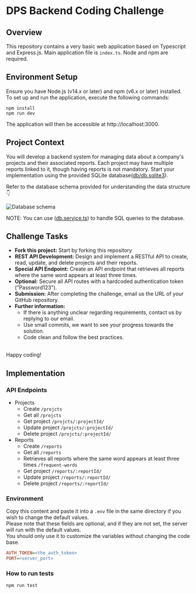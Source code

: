 # DPS Backend Coding Challenge

## Overview

This repository contains a very basic web application based on Typescript and Express.js. Main application file is `index.ts`. Node and npm are required.

## Environment Setup

Ensure you have Node.js (v14.x or later) and npm (v6.x or later) installed.  
To set up and run the application, execute the following commands:

```
npm install
npm run dev
```

The application will then be accessible at http://localhost:3000.

## Project Context

You will develop a backend system for managing data about a company's projects and their associated reports. Each project may have multiple reports linked to it, though having reports is not mandatory. Start your implementation using the provided SQLite database([db/db.sqlite3](./db/db.sqlite3)).

Refer to the database schema provided for understanding the data structure 👇

![Database schema](images/database_schema.png)

NOTE: You can use ([db.service.ts](./src/services/db.service.ts)) to handle SQL queries to the database.

## Challenge Tasks

-   **Fork this project:** Start by forking this repository
-   **REST API Development:** Design and implement a RESTful API to create, read, update, and delete projects and their reports.
-   **Special API Endpoint:** Create an API endpoint that retrieves all reports where the same word appears at least three times.
-   **Optional:** Secure all API routes with a hardcoded authentication token ("Password123").
-   **Submission:** After completing the challenge, email us the URL of your GitHub repository.
-   **Further information:**
    -   If there is anything unclear regarding requirements, contact us by replying to our email.
    -   Use small commits, we want to see your progress towards the solution.
    -   Code clean and follow the best practices.

\
Happy coding!


## Implementation

### API Endpoints

- Projects
    - Create `/projcts`
    - Get all `/projcts`
    - Get project `/projcts/:projectId/`
    - Update project `/projcts/:projectId/`
    - Delete project `/projcts/:projectId/`
- Reports
    - Create `/reports`
    - Get all `/reports`
    - Retrieves all reports where the same word appears at least three times `/frequent-words`
    - Get project `/reports/:reportId/`
    - Update project `/reports/:reportId/`
    - Delete project `/reports/:reportId/`

### Environment

Copy this content and paste it into a `.env` file in the same directory if you wish to change the default values.\
Please note that these fields are optional, and if they are not set, the server will run with the default values.\
You should only use it to customize the variables without changing the code base.

```INI
AUTH_TOKEN=<the_auth_token>
PORT=<server_port>
```

### How to run tests

```sh
npm run test
```

